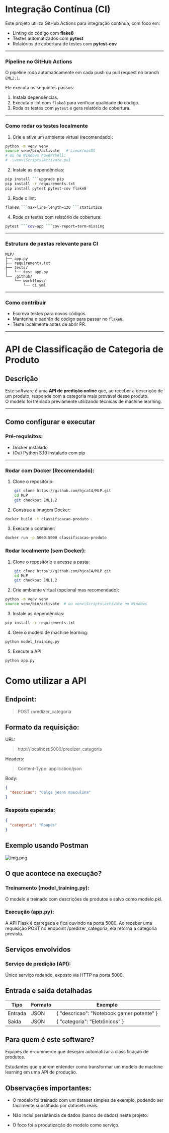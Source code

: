 
# Integração Contínua (CI)

Este projeto utiliza GitHub Actions para integração contínua, com foco em:

- Linting do código com **flake8**
- Testes automatizados com **pytest**
- Relatórios de cobertura de testes com **pytest-cov**

---

### Pipeline no GitHub Actions

O pipeline roda automaticamente em cada push ou pull request no branch `EML2.1`.

Ele executa os seguintes passos:

1. Instala dependências.  
2. Executa o lint com `flake8` para verificar qualidade do código.  
3. Roda os testes com `pytest` e gera relatório de cobertura.

---

### Como rodar os testes localmente

1. Crie e ative um ambiente virtual (recomendado):
```bash
python -m venv venv
source venv/bin/activate   # Linux/macOS
# ou no Windows Powershell:
# .\venv\Scripts\Activate.ps1
```

2. Instale as dependências:
```bash
pip install ```upgrade pip
pip install -r requirements.txt
pip install pytest pytest-cov flake8
```

3. Rode o lint:
```bash
flake8 ```max-line-length=120 ```statistics
```

4. Rode os testes com relatório de cobertura:
```bash
pytest ```cov=app ```cov-report=term-missing
```

---

### Estrutura de pastas relevante para CI

```
MLP/
├── app.py
├── requirements.txt
├── tests/
│   └── test_app.py
└── .github/
    └── workflows/
        └── ci.yml
```

---

### Como contribuir

- Escreva testes para novos códigos.  
- Mantenha o padrão de código para passar no `flake8`.  
- Teste localmente antes de abrir PR.

--------------------------------------------------------------------------------------------------

# API de Classificação de Categoria de Produto

## Descrição

Este software é uma **API de predição online** que, ao receber a descrição de um produto, responde com a categoria mais provável desse produto.  
O modelo foi treinado previamente utilizando técnicas de machine learning.

---

## Como configurar e executar

### Pré-requisitos:

- Docker instalado
- (Ou) Python 3.10 instalado com pip

---

### Rodar com Docker (Recomendado):

1. Clone o repositório:
```bash
    git clone https://github.com/hjca14/MLP.git
    cd MLP
    git checkout EML1.2
```

2. Construa a imagem Docker:
```bash
docker build -t classificacao-produto .
```

3. Execute o container:
```bash
docker run -p 5000:5000 classificacao-produto
```

### Rodar localmente (sem Docker):

1. Clone o repositório e acesse a pasta:
```bash
    git clone https://github.com/hjca14/MLP.git
    cd MLP
    git checkout EML1.2
```

2. Crie ambiente virtual (opcional mas recomendado):
```bash
python -m venv venv
source venv/bin/activate  # ou venv\Scripts\activate no Windows
```

3. Instale as dependências:
```bash
pip install -r requirements.txt
```

4. Gere o modelo de machine learning:
```bash
python model_training.py
```

5. Execute a API:
```bash
python app.py
```

# Como utilizar a API
## Endpoint:
> POST /predizer_categoria

## Formato da requisição:
URL:
> http://localhost:5000/predizer_categoria

Headers:
> Content-Type: application/json

Body:

```json
{
  "descricao": "Calça jeans masculina"
}
```

### Resposta esperada:
```json
{
  "categoria": "Roupas"
}
```

## Exemplo usando Postman
![img.png](img.png)

## O que acontece na execução?
### Treinamento (model_training.py):
O modelo é treinado com descrições de produtos e salvo como modelo.pkl.

### Execução (app.py):
A API Flask é carregada e fica ouvindo na porta 5000.
Ao receber uma requisição POST no endpoint /predizer_categoria, ela retorna a categoria prevista.

## Serviços envolvidos
### Serviço de predição (API):
Único serviço rodando, exposto via HTTP na porta 5000.

## Entrada e saída detalhadas
| Tipo    | Formato       | Exemplo  |
| ------- | ---------- |---|
| Entrada | JSON  |  { "descricao": "Notebook gamer potente" } |
| Saída | JSON   | { "categoria": "Eletrônicos" }  |


## Para quem é este software?
Equipes de e-commerce que desejam automatizar a classificação de produtos.

Estudantes que querem entender como transformar um modelo de machine learning em uma API de produção.

## Observações importantes:
- O modelo foi treinado com um dataset simples de exemplo, podendo ser facilmente substituído por datasets reais.

- Não inclui persistência de dados (banco de dados) neste projeto.

- O foco foi a produtização do modelo como serviço.
